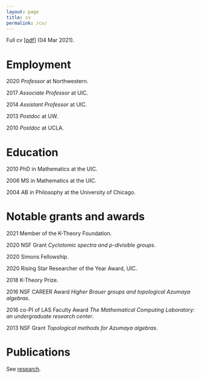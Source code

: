 ```yaml
---
layout: page
title: cv
permalink: /cv/
---
```


Full cv \[[pdf](../assets/pdf/cv.pdf)\] \(04 Mar 2021\).

# Employment

2020 _Professor_ at Northwestern.

2017 _Associate Professor_ at UIC.

2014 _Assistant Professor_ at UIC.

2013 _Postdoc_ at UW.

2010 _Postdoc_ at UCLA.



# Education

2010 PhD in Mathematics at the UIC.

2006 MS in Mathematics at the UIC.

2004 AB in Philosophy at the University of Chicago.



# Notable grants and awards

2021 Member of the K-Theory Foundation.

2020 NSF Grant _Cyclotomic spectra and p-divisible groups_.

2020 Simons Fellowship.

2020 Rising Star Researcher of the Year Award, UIC.

2018 K-Theory Prize.

2016 NSF CAREER Award _Higher Brauer groups and topological Azumaya
algebras_.

2016 co-PI of LAS Faculty Award _The Mathematical Computing Laboratory: an
undergraduate research center_.

2013 NSF Grant _Topological methods for Azumaya algebras_.


# Publications

See [research](../research/).
